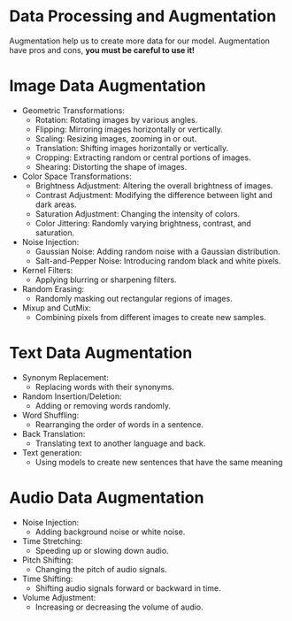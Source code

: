 # Data Processing and Augmentation

Augmentation help us to create more data for our model. Augmentation have pros and cons, **you must be careful to use it!**

# Image Data Augmentation

- Geometric Transformations:
    - Rotation: Rotating images by various angles.
    - Flipping: Mirroring images horizontally or vertically.
    - Scaling: Resizing images, zooming in or out.
    - Translation: Shifting images horizontally or vertically.
    - Cropping: Extracting random or central portions of images.
    - Shearing: Distorting the shape of images.
- Color Space Transformations:
    - Brightness Adjustment: Altering the overall brightness of images.
    - Contrast Adjustment: Modifying the difference between light and dark areas.
    - Saturation Adjustment: Changing the intensity of colors.
    - Color Jittering: Randomly varying brightness, contrast, and saturation.
- Noise Injection:
    - Gaussian Noise: Adding random noise with a Gaussian distribution.
    - Salt-and-Pepper Noise: Introducing random black and white pixels.
- Kernel Filters:
    - Applying blurring or sharpening filters.
- Random Erasing:
    - Randomly masking out rectangular regions of images.
- Mixup and CutMix:
    - Combining pixels from different images to create new samples.

# Text Data Augmentation

- Synonym Replacement:
    - Replacing words with their synonyms.
- Random Insertion/Deletion:
    - Adding or removing words randomly.
- Word Shuffling:
    - Rearranging the order of words in a sentence.
- Back Translation:
    - Translating text to another language and back.
- Text generation:
    - Using models to create new sentences that have the same meaning

# Audio Data Augmentation

- Noise Injection:
    - Adding background noise or white noise.
- Time Stretching:
    - Speeding up or slowing down audio.
- Pitch Shifting:
    - Changing the pitch of audio signals.
- Time Shifting:
    - Shifting audio signals forward or backward in time.
- Volume Adjustment:
    - Increasing or decreasing the volume of audio.
